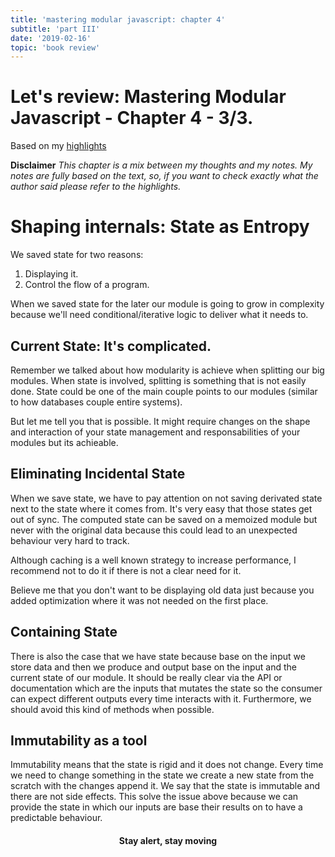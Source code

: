 ```yaml
---
title: 'mastering modular javascript: chapter 4'
subtitle: 'part III'
date: '2019-02-16'
topic: 'book review'
---
```


# Let's review: Mastering Modular Javascript - Chapter 4 - 3/3.

Based on my [highlights](https://github.com/neomaxzero/m-quickreview/blob/master/mastering-modular-js/chapter-04.md)

**Disclaimer**
*This chapter is a mix between my thoughts and my notes.
My notes are fully based on the text, so, if you want to check exactly what the author said please refer to the highlights.*

# Shaping internals: State as Entropy

We saved state for two reasons:
  1. Displaying it.
  2. Control the flow of a program.
  
When we saved state for the later our module is going to grow in complexity because we'll need conditional/iterative logic to deliver what it needs to.

## Current State: It's complicated.

Remember we talked about how modularity is achieve when splitting our big modules. When state is involved, splitting is something that is not easily done. State could be one of the main couple points to our modules (similar to how databases couple entire systems).

But let me tell you that is possible. It might require changes on the shape and interaction of your state management and responsabilities of your modules but its achieable.

## Eliminating Incidental State

When we save state, we have to pay attention on not saving derivated state next to the state where it comes from. It's very easy that those states get out of sync. The computed state can be saved on a memoized module but never with the original data because this could lead to an unexpected behaviour very hard to track.

Although caching is a well known strategy to increase performance, I recommend not to do it if there is not a clear need for it. 

Believe me that you don't want to be displaying old data just because you added optimization where it was not needed on the first place.

## Containing State

There is also the case that we have state because base on the input we store data and then we produce and output base on the input and the current state of our module. It should be really clear via the API or documentation which are the inputs that mutates the state so the consumer can expect different outputs every time interacts with it. Furthermore, we should avoid this kind of methods when possible.

## Immutability as a tool

Immutability means that the state is rigid and it does not change. Every time we need to change something in the state we create a new state from the scratch with the changes append it. We say that the state is immutable and there are not side effects. This solve the issue above because we can provide the state in which our inputs are base their results on to have a predictable behaviour.


<h4 align="center" styles="text-weight: bold">
  Stay alert, stay moving
</h4>
